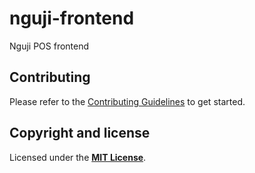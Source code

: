 # nguji-frontend

Nguji POS frontend

## Contributing

Please refer to the [Contributing Guidelines](https://github.com/ngujio/nguji-frontend/blob/main/CONTRIBUTING.md) to get started.

## Copyright and license

Licensed under the **[MIT License](https://github.com/ngujio/nguji-frontend/blob/main/LICENSE)**.
